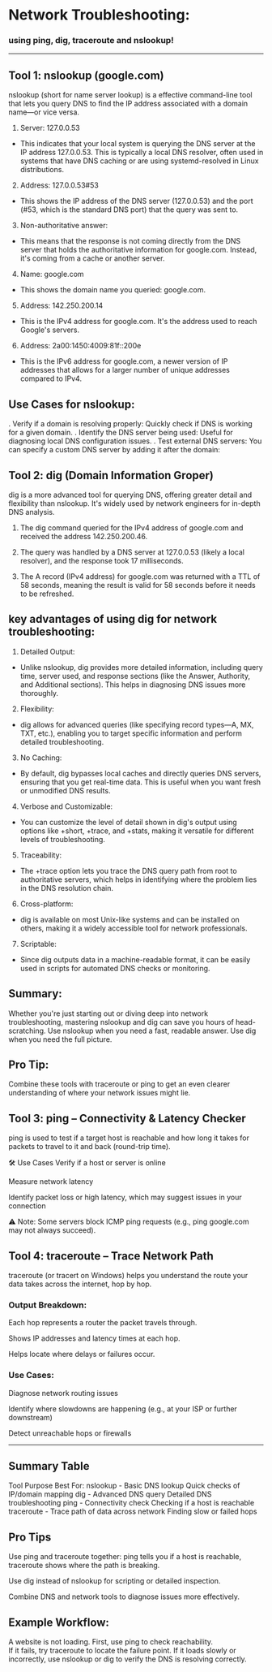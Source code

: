 # Network Troubleshooting:
### using ping, dig, traceroute and nslookup!

---

## Tool 1: nslookup (google.com)

nslookup (short for name server lookup) is a effective command-line tool that lets you query DNS to find the IP address associated with a domain name—or vice versa.

1. Server: 127.0.0.53
  - This indicates that your local system is querying the DNS server at the IP address 127.0.0.53. This is typically a local DNS resolver, often used in systems that have DNS        caching or are using systemd-resolved in Linux distributions.

2. Address: 127.0.0.53#53
  - This shows the IP address of the DNS server (127.0.0.53) and the port (#53, which is the standard DNS port) that the query was sent to.

3. Non-authoritative answer:
  - This means that the response is not coming directly from the DNS server that holds the authoritative information for google.com. Instead, it's coming from a cache or             another server.

4. Name: google.com
  - This shows the domain name you queried: google.com.

5. Address: 142.250.200.14
  - This is the IPv4 address for google.com. It's the address used to reach Google's servers.

6. Address: 2a00:1450:4009:81f::200e
  - This is the IPv6 address for google.com, a newer version of IP addresses that allows for a larger number of unique addresses compared to IPv4.


## Use Cases for nslookup:
  . Verify if a domain is resolving properly: Quickly check if DNS is working for a given domain.
  . Identify the DNS server being used: Useful for diagnosing local DNS configuration issues.
  . Test external DNS servers: You can specify a custom DNS server by adding it after the domain:


## Tool 2: dig (Domain Information Groper)
dig is a more advanced tool for querying DNS, offering greater detail and flexibility than nslookup. It's widely used by network engineers for in-depth DNS analysis.

1. The dig command queried for the IPv4 address of google.com and received the address 142.250.200.46.

2. The query was handled by a DNS server at 127.0.0.53 (likely a local resolver), and the response took 17 milliseconds.

3. The A record (IPv4 address) for google.com was returned with a TTL of 58 seconds, meaning the result is valid for 58 seconds before it needs to be refreshed.

## key advantages of using dig for network troubleshooting:

1. Detailed Output:
  - Unlike nslookup, dig provides more detailed information, including query time, server used, and response sections (like the Answer, Authority, and Additional sections). This     helps in diagnosing DNS issues more thoroughly.

2. Flexibility:
  - dig allows for advanced queries (like specifying record types—A, MX, TXT, etc.), enabling you to target specific information and perform detailed troubleshooting.

3. No Caching:
  - By default, dig bypasses local caches and directly queries DNS servers, ensuring that you get real-time data. This is useful when you want fresh or unmodified DNS results.

4. Verbose and Customizable:
  - You can customize the level of detail shown in dig's output using options like +short, +trace, and +stats, making it versatile for different levels of troubleshooting.

5. Traceability:
  - The +trace option lets you trace the DNS query path from root to authoritative servers, which helps in identifying where the problem lies in the DNS resolution chain.

6. Cross-platform:
  - dig is available on most Unix-like systems and can be installed on others, making it a widely accessible tool for network professionals.

7. Scriptable:
  - Since dig outputs data in a machine-readable format, it can be easily used in scripts for automated DNS checks or monitoring.

## Summary:
Whether you're just starting out or diving deep into network troubleshooting, mastering nslookup and dig can save you hours of head-scratching. Use nslookup when you need a fast, readable answer. Use dig when you need the full picture.

## Pro Tip: 
Combine these tools with traceroute or ping to get an even clearer understanding of where your network issues might lie.



## Tool 3: ping – Connectivity & Latency Checker
ping is used to test if a target host is reachable and how long it takes for packets to travel to it and back (round-trip time).



🛠️ Use Cases
Verify if a host or server is online

Measure network latency

Identify packet loss or high latency, which may suggest issues in your connection

⚠️ Note: Some servers block ICMP ping requests (e.g., ping google.com may not always succeed).



## Tool 4: traceroute – Trace Network Path
traceroute (or tracert on Windows) helps you understand the route your data takes across the internet, hop by hop.


### Output Breakdown:
Each hop represents a router the packet travels through.

Shows IP addresses and latency times at each hop.

Helps locate where delays or failures occur.

### Use Cases:
Diagnose network routing issues

Identify where slowdowns are happening (e.g., at your ISP or further downstream)

Detect unreachable hops or firewalls

---

## Summary Table

Tool	Purpose	Best For:
nslookup -	Basic DNS lookup	Quick checks of IP/domain mapping
dig	- Advanced DNS query	Detailed DNS troubleshooting
ping - Connectivity check	Checking if a host is reachable
traceroute	- Trace path of data across network	Finding slow or failed hops

## Pro Tips
Use ping and traceroute together: ping tells you if a host is reachable, traceroute shows where the path is breaking.

Use dig instead of nslookup for scripting or detailed inspection.

Combine DNS and network tools to diagnose issues more effectively.

## Example Workflow:
A website is not loading. First, use ping to check reachability. \
If it fails, try traceroute to locate the failure point. If it loads slowly or incorrectly, use nslookup or dig to verify the DNS is resolving correctly.
